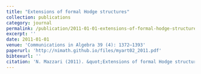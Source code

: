 ```yaml
---
title: "Extensions of formal Hodge structures"
collection: publications
category: journal
permalink: /publication/2011-01-01-extensions-of-formal-hodge-structures
excerpt: ''
date: 2011-01-01
venue: 'Communications in Algebra 39 (4): 1372–1393'
paperurl: 'http://nimath.github.io/files/myart02_2011.pdf'
bibtexurl: ''
citation: 'N. Mazzari (2011). &quot;Extensions of formal Hodge structures.&quot; <i>Communications in Algebra</i>, 39 (4), 1372–1393.'
---
```

